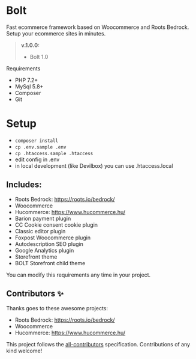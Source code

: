 # Bolt
Fast ecommerce framework based on Woocommerce and Roots Bedrock. Setup your ecommerce sites in minutes.

> **v.1.0.0:**
>
> - Bolt 1.0

Requirements
- PHP 7.2+
- MySql 5.8+
- Composer
- Git

# Setup
-  ```composer install```
-  ```cp .env.sample .env```
-  ```cp .htaccess.sample .htaccess```
- edit config in .env
- in local development (like Devilbox) you can use .htaccess.local

## Includes:
- Roots Bedrock: https://roots.io/bedrock/
- Woocommerce
- Hucommerce: https://www.hucommerce.hu/
- Barion payment plugin
- CC Cookie consent cookie plugin
- Classic editor plugin
- Foxpost Woocommerce plugin
- Autodescription SEO plugin
- Google Analytics plugin
- Storefront theme
- BOLT Storefront child theme

You can modify this requirements any time in your project.

## Contributors ✨
Thanks goes to these awesome projects:
- Roots Bedrock: https://roots.io/bedrock/
- Woocommerce
- Hucommerce: https://www.hucommerce.hu/

This project follows the [all-contributors](https://github.com/all-contributors/all-contributors) specification. Contributions of any kind welcome!

  
